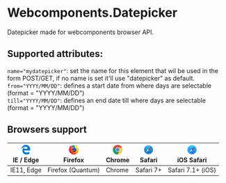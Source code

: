 # Webcomponents.Datepicker
Datepicker made for webcomponents browser API.

## Supported attributes:
`name="mydatepicker"`: set the name for this element that wil be used in the form POST/GET, if no name is set it'll use "datepicker" as default.  
`from="YYYY/MM/DD"`: defines a start date from where days are selectable (format = "YYYY/MM/DD")  
`till="YYYY/MM/DD"`: defines an end date till where days are selectable (format = "YYYY/MM/DD")

## Browsers support
| <img src="https://raw.githubusercontent.com/ksaanen/Webcomponents.Datepicker/master/src/browsers/edge_48x48.png" alt="IE / Edge" width="24px" height="24px" /></br>IE / Edge | <img src="https://raw.githubusercontent.com/ksaanen/Webcomponents.Datepicker/master/src/browsers/firefox_48x48.png" alt="Firefox" width="24px" height="24px" /></br>Firefox | <img src="https://raw.githubusercontent.com/ksaanen/Webcomponents.Datepicker/master/src/browsers/chrome_48x48.png" alt="Chrome" width="24px" height="24px" /></br>Chrome | <img src="https://raw.githubusercontent.com/ksaanen/Webcomponents.Datepicker/master/src/browsers/safari_48x48.png" alt="Safari" width="24px" height="24px" /></br>Safari | <img src="https://raw.githubusercontent.com/ksaanen/Webcomponents.Datepicker/master/src/browsers/safari-ios_48x48.png" alt="iOS Safari" width="24px" height="24px" /></br>iOS Safari |
| --------- | --------- | --------- | --------- | --------- |
| IE11, Edge | Firefox (Quantum) | Chrome | Safari 7+ | Safari 7.1+ (iOS)